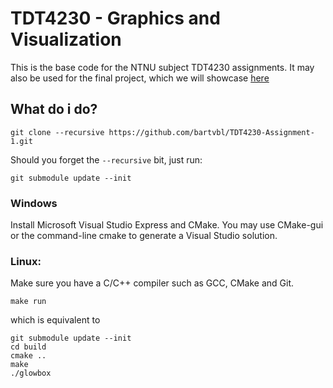 # TDT4230 - Graphics and Visualization

This is the base code for the NTNU subject TDT4230 assignments. It may also be used for the final project, which we will showcase [here](https://www.idi.ntnu.no/grupper/vis/teaching/)

## What do i do?

	git clone --recursive https://github.com/bartvbl/TDT4230-Assignment-1.git

Should you forget the `--recursive` bit, just run:

	git submodule update --init


### Windows

Install Microsoft Visual Studio Express and CMake.
You may use CMake-gui or the command-line cmake to generate a Visual Studio solution.

### Linux:

Make sure you have a C/C++ compiler such as  GCC, CMake and Git.

	make run

which is equivalent to

	git submodule update --init
	cd build
	cmake ..
	make
	./glowbox

